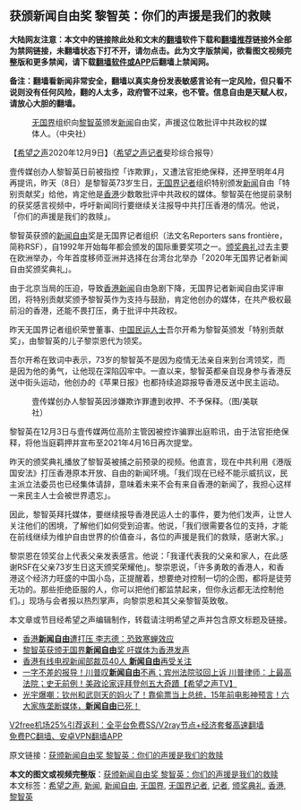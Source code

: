  <h2>获颁新闻自由奖 黎智英：你们的声援是我们的救赎</h2> <p class="notice"><b>大陆网友注意：本文中的链接除此处和文末的<a href="https://github.com/bannedbook/fanqiang" >翻墙</a>软件下载和<a href="https://github.com/killgcd/justmysocks/blob/master/README.md">翻墙推荐</a>链接外全部为禁网链接，未翻墙状态下打不开，请勿点击。此为文字版禁闻，欲看图文视频完整版和更多禁闻，请下载<a href="https://github.com/bannedbook/fanqiang">翻墙软件或APP</a>后翻墙上禁闻网。</p><p>备注：翻墙看新闻非常安全，翻墙以真实身份发表敏感言论有一定风险，但只看不说则没有任何风险，翻的人太多，政府管不过来，也不管。信息自由是天赋人权，请放心大胆的翻墙。</b></p>  <div class="entry"> <figure><figcaption><a href="https://www.bannedbook.org/bnews/tag/%E6%97%A0%E5%9B%BD%E7%95%8C/" class="st_tag internal_tag" rel="tag" title="标签 无国界 下的日志">无国界</a>组织向<a href="https://www.bannedbook.org/bnews/tag/%e9%bb%8e%e6%99%ba%e8%8b%b1/" class="st_tag internal_tag" rel="tag" title="标签 黎智英 下的日志">黎智英</a>颁发<a href="https://www.bannedbook.org/bnews/tag/%E6%96%B0%E9%97%BB/" class="st_tag internal_tag" rel="tag" title="标签 新闻 下的日志">新闻</a>自由奖，声援这位敢批评中共政权的媒体人。（中央社）</figcaption></figure> <p>【<span class='wp_keywordlink_affiliate'><a href="https://www.soundofhope.org" title="希望之声" target="_blank">希望之声</a></span>2020年12月9日】（<a href="https://www.bannedbook.org/bnews/tag/%e5%b8%8c%e6%9c%9b%e4%b9%8b%e5%a3%b0/" class="st_tag internal_tag" rel="tag" title="标签 希望之声 下的日志">希望之声</a><a href="https://www.bannedbook.org/bnews/tag/%E8%AE%B0%E8%80%85/" class="st_tag internal_tag" rel="tag" title="标签 记者 下的日志">记者</a>斐珍综合报导）</p> <p>壹传媒创办人黎智英日前被指控「诈欺罪」，又遭法官拒绝保释，还押至明年4月再提讯，昨天（8日）是黎智英73岁生日，<a href="https://www.bannedbook.org/bnews/tag/%e6%97%a0%e5%9b%bd%e7%95%8c%e8%ae%b0%e8%80%85/" class="st_tag internal_tag" rel="tag" title="标签 无国界记者 下的日志">无国界记者</a>组织特别颁发<span class='wp_keywordlink_affiliate'><a href="https://www.bannedbook.org/" title="新闻">新闻</a></span>自由「特别贡献奖」给他，肯定他是<a href="https://www.bannedbook.org/bnews/tag/%e9%a6%99%e6%b8%af/" class="st_tag internal_tag" rel="tag" title="标签 香港 下的日志">香港</a>少数敢批评中共政权的媒体。黎智英在他提前录制的获奖感言视频中，呼吁新闻同行要继续关注报导中共打压香港的情况。他说，「你们的声援是我们的救赎」。</p> <p>黎智英获颁的<a href="https://www.bannedbook.org/bnews/tag/%e6%96%b0%e9%97%bb%e8%87%aa%e7%94%b1/" class="st_tag internal_tag" rel="tag" title="标签 新闻自由 下的日志">新闻自由</a>奖是无国界记者组织（法文名Reporters sans frontière，简称RSF），自1992年开始每年都会颁发的国际重要奖项之一。<a href="https://www.bannedbook.org/bnews/tag/%E9%A2%81%E5%A5%96%E5%85%B8%E7%A4%BC/" class="st_tag internal_tag" rel="tag" title="标签 颁奖典礼 下的日志">颁奖典礼</a>过去主要在欧洲举办，今年首度移师亚洲并选择在台湾台北举办「2020年无国界记者新闻自由奖颁奖典礼」。</p>  <p>由于北京当局的压迫，导致<span class='wp_keywordlink_affiliate'><a href="https://www.bannedbook.org/bnews/cnnews/hknews/" title="香港新闻" target="_blank">香港新闻</a></span>自由急剧下降，无国界记者新闻自由奖评审团，将特别贡献奖颁予黎智英作为支持与鼓励，肯定他创办的媒体，在共产极权最前沿的香港，还能不畏打压，勇于批评中共政权。</p> <p>昨天无国界记者组织荣誉董事、<span class='wp_keywordlink_affiliate'><a href="https://www.bannedbook.org/" title="中国" target="_blank">中国</a></span><span class='wp_keywordlink'><a href="https://www.bannedbook.org/forum9/" title="民运人士看法轮功" target="_blank">民运人士</a></span>吾尔开希为黎智英颁发「特别贡献奖」，由黎智英的儿子黎崇恩代为领奖。</p> <p>吾尔开希在致词中表示，73岁的黎智英不是因为疫情无法亲自来到台湾领奖，而是因为他的勇气，让他现在深陷囚牢中。一直以来，黎智英都亲自现身参与香港反送中街头运动，他创办的《苹果日报》也都持续追踪报导香港反送中民主运动。</p>  <figure><figcaption>壹传媒创办人黎智英因涉嫌欺诈罪遭到收押、不予保释。（图/美联社）</figcaption></figure> <p>黎智英在12月3日与壹传媒两位高阶主管因被控诈骗罪出庭聆讯，由于法官拒绝保释，将他当庭羁押并宣布至2021年4月16日再次提堂。</p> <p>昨天的颁奖典礼播放了黎智英被捕之前预录的视频。他直言，现在中共利用《港版国安法》打压香港原本开放、自由的新闻环境。「我们现在已经不能示威抗议，民主派立法委员也已经集体请辞，意味着未来不会有来自香港的新闻了，我担心这样一来民主人士会被世界遗忘」。</p> <p>因此，黎智英拜托媒体，要继续报导香港民运人士的事件，要为他们发声，让世人关注他们的困境，了解他们如何受到迫害。他说，「我们很需要各位的支持，才能在前线继续为维护自由世界的价值奋斗，各位的声援是我们的救赎，感谢大家。」</p>  <p>黎崇恩在领奖台上代表父亲发表感言。他说：「我谨代表我的父亲和家人，在此感谢RSF在父亲73岁生日这天颁奖荣耀他」。黎崇恩说，「许多勇敢的香港人，和香港这个经济力旺盛的中国小岛，正提醒着，想要绝对控制一切的企图，都将是徒劳无功的。那些拒绝臣服的人，你可以把他们都监禁起来，但你永远都无法控制他们。」现场与会者报以热烈掌声，向黎崇恩和其父亲黎智英致敬。</p> <p></p> <p>本文章或节目经希望之声编辑制作，转载请注明希望之声并包含原文标题及链接。</p>  <ul class='op-related-articles' title='相关阅读'> <li><a href='https://www.bannedbook.org/bnews/taiwannews/20201209/1444492.html' target='_blank'>香港<b>新闻自由</b>遭打压 李志德：恐致寒蝉效应</a></li> <li><a href='https://www.bannedbook.org/bnews/cnnews/20201209/1444338.html' target='_blank'>黎智英获颁无国界<b>新闻自由</b>奖 吁媒体为香港发声</a></li> <li><a href='https://www.bannedbook.org/bnews/headline/20201202/1440383.html' target='_blank'>香港有线电视新闻部裁员40人 <b>新闻自由</b>再受关注</a></li> <li><a href='https://www.bannedbook.org/bnews/cbnews/20201128/1438517.html' target='_blank'>一字不差的报导！川普叹<b>新闻自由</b>不再；宾州法院驳回上诉  川普律师：上最高法院；史无前例！美政论家评拜登创五大奇蹟【希望之声TV】</a></li> <li><a href='https://www.bannedbook.org/bnews/bannedvideo/20201121/1434567.html' target='_blank'>光宇爆嘲：钦州和武则天的妈火了！靠偷票当上总统，15年前电影神预言！六大家族垄断媒体，<b>新闻自由</b>已死！</a></li> </ul> <p class="texttj"> <a href="https://github.com/bannedbook/fanqiang/wiki/V2ray%E6%9C%BA%E5%9C%BA" target="_blank">V2free机场25%引荐返利：全平台免费SS/V2ray节点+经济套餐高速翻墙</a><br/> <a href="https://github.com/bannedbook/fanqiang/wiki/%E7%A6%81%E9%97%BB%E7%BD%91%E5%AE%89%E5%8D%93%E7%BF%BB%E5%A2%99%E6%96%B0%E9%97%BBAPP" target="_blank">免费PC翻墙、安卓VPN翻墙APP</a></p><p>原文链接：<a class="src_link"  href="https://www.soundofhope.org/post/451852" target="_blank">获颁新闻自由奖 黎智英：你们的声援是我们的救赎</a></p><a name='sharetosocial'></a>       <div><b>本文的图文或视频完整版</b>：<a href='https://www.bannedbook.org/bnews/comments/20201209/1444809.html'>获颁新闻自由奖 黎智英：你们的声援是我们的救赎</a></div>  </div><!--END ENTRY--> <div class="postfooter"> <div>本文标签：<a href="https://www.bannedbook.org/bnews/tag/%e5%b8%8c%e6%9c%9b%e4%b9%8b%e5%a3%b0/" rel="tag">希望之声</a>, <a href="https://www.bannedbook.org/bnews/tag/%E6%96%B0%E9%97%BB/" rel="tag">新闻</a>, <a href="https://www.bannedbook.org/bnews/tag/%e6%96%b0%e9%97%bb%e8%87%aa%e7%94%b1/" rel="tag">新闻自由</a>, <a href="https://www.bannedbook.org/bnews/tag/%E6%97%A0%E5%9B%BD%E7%95%8C/" rel="tag">无国界</a>, <a href="https://www.bannedbook.org/bnews/tag/%e6%97%a0%e5%9b%bd%e7%95%8c%e8%ae%b0%e8%80%85/" rel="tag">无国界记者</a>, <a href="https://www.bannedbook.org/bnews/tag/%E8%AE%B0%E8%80%85/" rel="tag">记者</a>, <a href="https://www.bannedbook.org/bnews/tag/%E9%A2%81%E5%A5%96%E5%85%B8%E7%A4%BC/" rel="tag">颁奖典礼</a>, <a href="https://www.bannedbook.org/bnews/tag/%e9%a6%99%e6%b8%af/" rel="tag">香港</a>, <a href="https://www.bannedbook.org/bnews/tag/%e9%bb%8e%e6%99%ba%e8%8b%b1/" rel="tag">黎智英</a></div>  </div><!--END POSTFOOTER--> 
